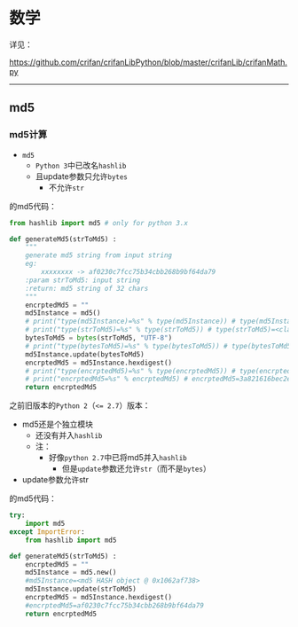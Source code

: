 # 数学

详见：

https://github.com/crifan/crifanLibPython/blob/master/crifanLib/crifanMath.py

---

## md5

### md5计算

* `md5`
  * `Python 3`中已改名`hashlib`
  * 且update参数只允许`bytes`
    * 不允许`str`

的md5代码：

```python
from hashlib import md5 # only for python 3.x

def generateMd5(strToMd5) :
    """
    generate md5 string from input string
    eg:
        xxxxxxxx -> af0230c7fcc75b34cbb268b9bf64da79
    :param strToMd5: input string
    :return: md5 string of 32 chars
    """
    encrptedMd5 = ""
    md5Instance = md5()
    # print("type(md5Instance)=%s" % type(md5Instance)) # type(md5Instance)=<class '_hashlib.HASH'>
    # print("type(strToMd5)=%s" % type(strToMd5)) # type(strToMd5)=<class 'str'>
    bytesToMd5 = bytes(strToMd5, "UTF-8")
    # print("type(bytesToMd5)=%s" % type(bytesToMd5)) # type(bytesToMd5)=<class 'bytes'>
    md5Instance.update(bytesToMd5)
    encrptedMd5 = md5Instance.hexdigest()
    # print("type(encrptedMd5)=%s" % type(encrptedMd5)) # type(encrptedMd5)=<class 'str'>
    # print("encrptedMd5=%s" % encrptedMd5) # encrptedMd5=3a821616bec2e86e3e232d0c7f392cf5
    return encrptedMd5
```


之前旧版本的`Python 2`（`<= 2.7`）版本：

* md5还是个独立模块
    * 还没有并入`hashlib`
    * 注：
        * 好像`python 2.7`中已将md5并入`hashlib`
            * 但是`update`参数还允许`str`（而不是`bytes`）
* update参数允许str

的md5代码：

```python
try:
    import md5
except ImportError:
    from hashlib import md5

def generateMd5(strToMd5) :
    encrptedMd5 = ""
    md5Instance = md5.new()
    #md5Instance=<md5 HASH object @ 0x1062af738>
    md5Instance.update(strToMd5)
    encrptedMd5 = md5Instance.hexdigest()
    #encrptedMd5=af0230c7fcc75b34cbb268b9bf64da79
    return encrptedMd5
```
